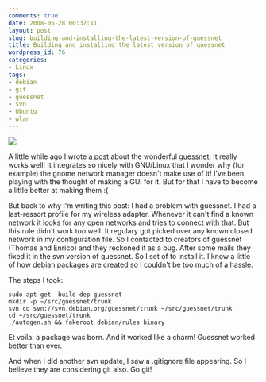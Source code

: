 ```yaml
---
comments: true
date: 2008-05-28 00:37:11
layout: post
slug: building-and-installing-the-latest-version-of-guessnet
title: Building and installing the latest version of guessnet
wordpress_id: 76
categories:
- Linux
tags:
- debian
- git
- guessnet
- svn
- Ubuntu
- wlan
---
```


[![](/images/uploads/2008/05/marvin_hhgg-182x300.jpg)](/images/uploads/2008/05/marvin_hhgg.jpg)

A little while ago I wrote [a post](/2008/05/05/autoconnecting-wlan-on-startup-without-gnome-network/) about the wonderful [guessnet](http://guessnet.alioth.debian.org/). It really works well! It integrates so nicely with GNU/Linux that I wonder why (for example) the gnome network manager doesn't make use of it! I've been playing with the thought of making a GUI for it. But for that I have to become a little better at making them :(

But back to why I'm writing this post: I had a problem with guessnet. I had a last-ressort profile for my wireless adapter. Whenever it can't find a known network it looks for any open networks and tries to connect with that. But this rule didn't work too well. It regulary got picked over any known closed network in my configuration file. So I contacted to creators of guessnet (Thomas and Enrico) and they reckoned it as a bug. After some mails they fixed it in the svn version of guessnet. So I set of to install it. I know a little of how debian packages are created so I couldn't be too much of a hassle.

The steps I took:

```
sudo apt-get  build-dep guessnet
mkdir -p ~/src/guessnet/trunk
svn co svn://svn.debian.org/guessnet/trunk ~/src/guessnet/trunk
cd ~/src/guessnet/trunk
./autogen.sh && fakeroot debian/rules binary
```

Et voila: a package was born. And it worked like a charm! Guessnet worked better than ever.

And when I did another svn update, I saw a .gitignore file appearing. So I believe they are considering git also. Go git!
